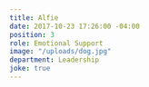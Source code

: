 ```yaml
---
title: Alfie
date: 2017-10-23 17:26:00 -04:00
position: 3
role: Emotional Support
image: "/uploads/dog.jpg"
department: Leadership
joke: true
---
```

